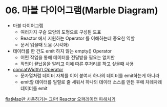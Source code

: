 # 06. 마블 다이어그램(Marble Diagram)
- 마블 다이어그램
  - 여러가지 구슬 모양의 도형으로 구성된 도표
  - Reactor 에서 지원하는 Operator 를 이해하는데 중요한 역할
  - 문서 읽을때 도움 (시각화)
- 데이터를 한 건도 emit 하지 않는 empty() Operator
  - 어떤 작업을 통해 데이터를 전달받을 필요는 없지만
  - 작업이 끝났음을 알리고 이에 따른 후처리를 하고 싶을때 사용
- [concatWidth() Operator](https://projectreactor.io/docs/core/release/api/reactor/core/publisher/Flux.html#concatWith-org.reactivestreams.Publisher-)
  - 문자열처럼 데이터 자체를 이어 붙여서 하나의 데이터를 emit하는게 아니라
  - emit할 데이터를 일렬로 줄 세워서 하나의 데이터 소스를 만든 후에 차례차례 데이터를 emit

[flatMap만 사용하기는 그만! Reactor 오퍼레이터 파헤치기](https://d2.naver.com/helloworld/2771091)